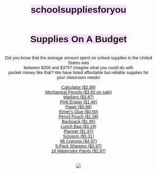 # schoolsuppliesforyou
<style>
  body {
  padding-top: 80px;
  text-align: center;
  font-family: Helvetica;
  background: url(http://www.colorhexa.com/ffdfff.png);
  background-size: cover;
}
h1, h2 {
  display: inline-block;
  background: #ffdfff;
}
h1 {
  font-size: 30px
}
h2 {
  font-size: 20px;
}
span {
  background: #ffdfff
}
</style>
<h1>Supplies On A Budget</h1>
<br>
<br>
Did you know that the average amount spent on school supplies in the United States was <br>between $350 and $375? Imagine what you could do with <br> pocket money like that? We have listed affordable but reliable supplies for <br>your classroom needs! <br> 
<br>
<a href=https://www.walmart.com/ip/Sharp-EL233SB-Pocket-Calculator-8-Digit-LCD/14006014>Calculator ($2.88)
<br>
<a href=https://www.walmart.com/ip/BIC-Mechanical-Pencil-with-Metallic-Barrels-0-5mm-Black-24-Pack/1914519?wpa_bd=1500405849646&wpa_ref_id=b_f3051ebd-5fdb-4722-af70-f8f01d2711f2&wpa_aux_info=&wpa_tag=&wpa_pos=6&wpa_plmt=1145x1145_T-C-IG_TI_1-2_HL-INGRID-GRID&wpa_aduid=9252dd83-65a1-427e-8b24-6960af956a2d&wpa_pg_id=1229749_1046059_9607197_9412206&wpa_st=Pencils&wpa_tax=1229749_1046059_9607197_9412206>Mechanical Pencils ($3.82 on sale)
<br>
<a href=https://www.walmart.com/ip/Crayola-Washable-Markers-Broad-Point-Bold-Colors-8-Set/14931796>Markers ($3.87)
<br>
<a href=https://www.walmart.com/ip/Paper-Mate-Pink-Pearl-Eraser-Large-3-Pack/14929323>Pink Eraser ($1.46)
<br>
<a href=https://www.walmart.com/ip/Norcom-150ct-Wide-Ruled-Filler-Paper/5043374>Paper ($0.98)
<br>
<a href=https://www.walmart.com/ip/Elmer-s-Washable-School-Glue-4-oz-Liquid/17011265>Elmer's Glue ($0.50)
<br></a>
<a href=https://www.qualitylogoproducts.com/tradeshow-promotions/notebook-binder-school-pouch-empty.htm>Pencil Pouch ($1.08)</a>
<br> <a href=https://www.qualitylogoproducts.com/custom-bags/budget-backpacks.htm> Backpack ($1.95)</a>
<br> <a href=http://www.lightinthebox.com/cold-storage-insulation-aluminum-foil-insulation-bag-lunch-box-bag_p5098189.html?currency=USD&litb_from=paid_adwords_shopping&sku=1_29325&utm_source=google_shopping&utm_medium=cpc&adword_mt=&adword_ct=200736321282&adword_kw=&adword_pos=1o11&adword_pl=&adword_net=g&adword_tar=&adw_src_id=2907233386_857972799_49171704851_pla-324744130696&gclid=EAIaIQobChMI98KD-L2V1QIVGLnACh2b7Q-_EAQYCyABEgIYU_D_Bw>Lunch Bag ($3.19)</a>
<br> <a href=https://store.schoolspecialty.com/OA_HTML/ibeCCtpItmDspRte.jsp?minisite=10046&item=3235409&gclid=EAIaIQobChMIrYyn4b6V1QIVDpt-Ch2f6QntEAQYBCABEgJ2APD_BwE>Planner ($1.97)</a>
<br> <a href=https://www.walmart.com/ip/Fiskars-7-Inch-Student-Scissors-Red/50744868>Scissors ($5.31)</a>
<br> <a href=https://www.walmart.com/ip/Crayola-Box-of-Crayons-with-Sharpener-Classic-96-Colors/14927413>96 Crayons ($4.97)</a>
<br> <a href=https://www.walmart.com/ip/Sharpie-Permanent-Markers-Ultra-Fine-Point-Black-5-Pack/14906336>5-Pack Sharpies ($3.97)</a>
<br> <a href=https://www.walmart.com/ip/Crayola-Washable-Watercolors-16-Colors-and-1-Brush/14590551>16 Watercolor Paints ($2.97)</a>
<br>
<br>
<br>
<img src=http://www.rootstown.sparcc.org/images/full//docs/district/back-to-school-writing-by-pencil.gif?id=97&width=1140>
